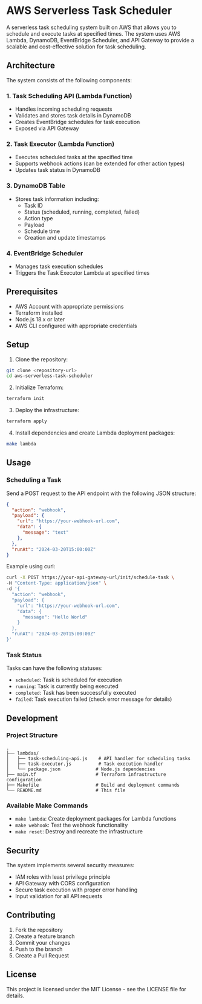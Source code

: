 # AWS Serverless Task Scheduler

A serverless task scheduling system built on AWS that allows you to schedule and execute tasks at specified times. The system uses AWS Lambda, DynamoDB, EventBridge Scheduler, and API Gateway to provide a scalable and cost-effective solution for task scheduling.

## Architecture

The system consists of the following components:

### 1. Task Scheduling API (Lambda Function)

- Handles incoming scheduling requests
- Validates and stores task details in DynamoDB
- Creates EventBridge schedules for task execution
- Exposed via API Gateway

### 2. Task Executor (Lambda Function)

- Executes scheduled tasks at the specified time
- Supports webhook actions (can be extended for other action types)
- Updates task status in DynamoDB

### 3. DynamoDB Table

- Stores task information including:
  - Task ID
  - Status (scheduled, running, completed, failed)
  - Action type
  - Payload
  - Schedule time
  - Creation and update timestamps

### 4. EventBridge Scheduler

- Manages task execution schedules
- Triggers the Task Executor Lambda at specified times

## Prerequisites

- AWS Account with appropriate permissions
- Terraform installed
- Node.js 18.x or later
- AWS CLI configured with appropriate credentials

## Setup

1. Clone the repository:

```bash
git clone <repository-url>
cd aws-serverless-task-scheduler
```

2. Initialize Terraform:

```bash
terraform init
```

3. Deploy the infrastructure:

```bash
terraform apply
```

4. Install dependencies and create Lambda deployment packages:

```bash
make lambda
```

## Usage

### Scheduling a Task

Send a POST request to the API endpoint with the following JSON structure:

```json
{
  "action": "webhook",
  "payload": {
    "url": "https://your-webhook-url.com",
    "data": {
      "message": "text"
    },
  },
  "runAt": "2024-03-20T15:00:00Z"
}
```

Example using curl:

```bash
curl -X POST https://your-api-gateway-url/init/schedule-task \
-H "Content-Type: application/json" \
-d '{
  "action": "webhook",
  "payload": {
    "url": "https://your-webhook-url.com",
    "data": {
      "message": "Hello World"
    }
  },
  "runAt": "2024-03-20T15:00:00Z"
}'
```

### Task Status

Tasks can have the following statuses:

- `scheduled`: Task is scheduled for execution
- `running`: Task is currently being executed
- `completed`: Task has been successfully executed
- `failed`: Task execution failed (check error message for details)

## Development

### Project Structure

```
.
├── lambdas/
│   ├── task-scheduling-api.js    # API handler for scheduling tasks
│   ├── task-executor.js          # Task execution handler
│   └── package.json             # Node.js dependencies
├── main.tf                      # Terraform infrastructure configuration
├── Makefile                     # Build and deployment commands
└── README.md                    # This file
```

### Available Make Commands

- `make lambda`: Create deployment packages for Lambda functions
- `make webhook`: Test the webhook functionality
- `make reset`: Destroy and recreate the infrastructure

## Security

The system implements several security measures:

- IAM roles with least privilege principle
- API Gateway with CORS configuration
- Secure task execution with proper error handling
- Input validation for all API requests


## Contributing

1. Fork the repository
2. Create a feature branch
3. Commit your changes
4. Push to the branch
5. Create a Pull Request

## License

This project is licensed under the MIT License - see the LICENSE file for details.
